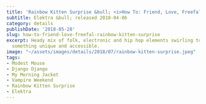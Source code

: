 ```yaml
---
title: 'Rainbow Kitten Surprise &bull; <i>How To: Friend, Love, Freefal</i>'
subtitle: Elektra &bull; released 2018-04-06
category: details
publishDate: '2018-05-28'
slug: how-to-friend-love-freefal-rainbow-kitten-surprise
excerpt: Heady mix of folk, electronic and hip hop elements swirling together into
  something unique and accessible.
image: "~/assets/images/details/2018/07/rainbow-kitten-surprise.jpeg"
tags:
- Modest Mouse
- Django Django
- My Morning Jacket
- Vampire Weekend
- Rainbow Kitten Surprise
- Elektra
---
```


